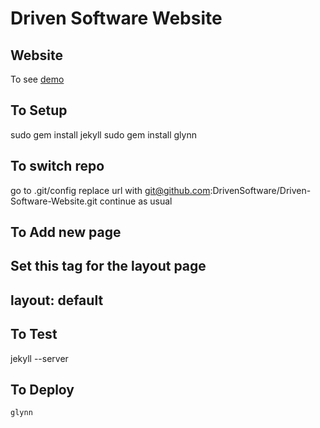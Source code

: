 Driven Software Website
=======================

Website
--------

To see [demo](http://drivensoftware.github.com)

To Setup
--------

sudo gem install jekyll
sudo gem install glynn

To switch repo
--------------

go to .git/config
replace url with git@github.com:DrivenSoftware/Driven-Software-Website.git
continue as usual

To Add new page
---------------

Set this tag for the layout page
  ---
  layout: default
  ---


To Test
-------

  jekyll --server

To Deploy
---------

    glynn
